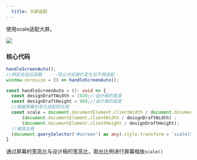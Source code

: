 ```yaml
---
  title: 大屏适配
---
```


使用scale适配大屏。

<img src="https://p1-juejin.byteimg.com/tos-cn-i-k3u1fbpfcp/84a986b9901748afa3817b5bfbf5ff6f~tplv-k3u1fbpfcp-zoom-in-crop-mark:4536:0:0:0.awebp?" />

### 核心代码
```ts
handleScreenAuto();
//绑定自适应函数   ---防止浏览器栏变化后不再适配
window.onresize = () => handleScreenAuto();

const handleScreenAuto = (): void => {
  const designDraftWidth = 1920;//设计稿的宽度
  const designDraftHeight = 960;//设计稿的高度
  //根据屏幕的变化适配的比例
  const scale = document.documentElement.clientWidth / document.documentElement.clientHeight < designDraftWidth / designDraftHeight ?
      (document.documentElement.clientWidth / designDraftWidth) :
      (document.documentElement.clientHeight / designDraftHeight);
  //缩放比例
  (document.querySelector('#screen') as any).style.transform = `scale(${scale}) translate(-50%)`;
}
```

通过屏幕的宽高比与设计稿的宽高比，取出比例进行屏幕缩放`scale()`